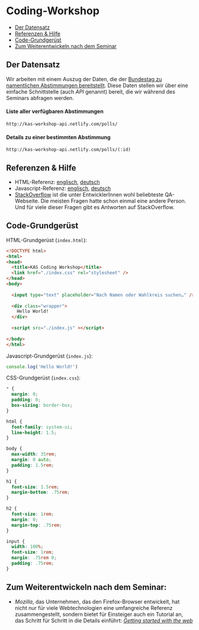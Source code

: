 # Coding-Workshop

* [Der Datensatz](#der-datensatz)
* [Referenzen & Hilfe](#referenzen--hilfe)
* [Code-Grundgerüst](#code-grundgerüst)
* [Zum Weiterentwickeln nach dem Seminar](#zum-weiterentwickeln-nach-dem-seminar)

## Der Datensatz
Wir arbeiten mit einem Auszug der Daten, die der [Bundestag zu namentlichen Abstimmungen bereitstellt](https://www.bundestag.de/abstimmung). Diese Daten stellen wir über eine einfache Schnittstelle (auch *API* genannt) bereit, die wir während des Seminars abfragen werden.

#### Liste aller verfügbaren Abstimmungen
`http://kas-workshop-api.netlify.com/polls/`
 
#### Details zu einer bestimmten Abstimmung
`http://kas-workshop-api.netlify.com/polls/(:id)`

## Referenzen & Hilfe
* HTML-Referenz: [englisch](https://developer.mozilla.org/en-US/docs/Web/HTML/Reference), [deutsch](https://developer.mozilla.org/de/docs/Web/JavaScript/Reference)
* Javascript-Referenz: [englisch](https://developer.mozilla.org/en-US/docs/Web/JavaScript/Reference), [deutsch](https://developer.mozilla.org/de/docs/Web/HTML/Referenz)
* [StackOverflow](https://stackoverflow.com/) ist die unter EntwicklerInnen wohl beliebteste QA-Webseite. Die meisten Fragen hatte schon einmal eine andere Person. Und für viele dieser Fragen gibt es Antworten auf StackOverflow.

## Code-Grundgerüst

HTML-Grundgerüst (`index.html`):

```html
<!DOCTYPE html>
<html>
<head>
  <title>KAS Coding Workshop</title>
  <link href="./index.css" rel="stylesheet" />
</head>
<body>
  
  <input type="text" placeholder="Nach Namen oder Wahlkreis suchen…" />
  
  <div class="wrapper">
    Hello World!
  </div>
  
  <script src="./index.js" ></script>
  
</body>
</html>
```

Javascript-Grundgerüst (`index.js`):

```js
console.log('Hello World!')
```

CSS-Grundgerüst (`index.css`):

```css
* {
  margin: 0;
  padding: 0;
  box-sizing: border-box;
}

html {
  font-family: system-ui;
  line-height: 1.5;
}

body {
  max-width: 35rem;
  margin: 0 auto;
  padding: 1.5rem;
}

h1 {
  font-size: 1.5rem;
  margin-bottom: .75rem;
}

h2 {
  font-size: 1rem;
  margin: 0;
  margin-top: .75rem;
}

input {
  width: 100%;
  font-size: 1rem;
  margin: .75rem 0;
  padding: .75rem;
}
```

## Zum Weiterentwickeln nach dem Seminar:

* *Mozilla*, das Unternehmen, das den Firefox-Browser entwickelt, hat nicht nur für viele Webtechnologien eine umfangreiche Referenz zusammengestellt, sondern bietet für Einsteiger auch ein Tutorial an, das Schritt für Schritt in die Details einführt: *[Getting started with the web](https://developer.mozilla.org/en-US/docs/Learn/Getting_started_with_the_web)*
